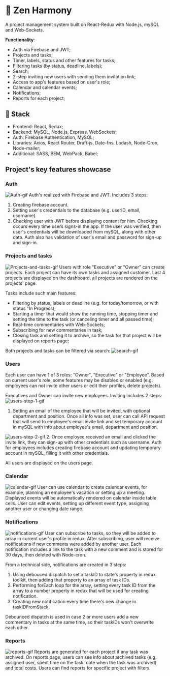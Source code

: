 ﻿# 📜 Zen Harmony
A project management system built on React-Redux with Node.js, mySQL and Web-Sockets.

 **Functionality**:
+ Auth via Firebase and JWT;
+ Projects and tasks;
+ Timer, labels, status and other features for tasks;
+ Filtering tasks (by status, deadline, labels);
+ Search;
+ 2-step inviting new users with sending them invitation link;
+ Access to app's features based on user's role;
+ Calendar and calendar events;
+ Notifications;
+ Reports for each project;

## 🚀 Stack
+ Frontend: React, Redux;
+ Backend: MySQL, Node.js, Express, WebSockets;
+ Auth: Firebase Authentication, MySQL;
+ Libraries: Axios, React Router, Draft-js, Date-fns, Lodash, Node-Cron, Node-mailer;
+ Additional: SASS, BEM, WebPack, Babel;

## Project's key features showcase 

### Auth
![Auth-gif](https://github.com/XeiTon8/Zen-Harmony/blob/main/gifs/Auth.gif)
Auth's realized with Firebase and JWT. Includes 3 steps:
1. Creating firebase account.
2. Setting user's credentials to the database (e.g. userID, email, username).
3. Checking user with JWT before displaying content for him. Checking occurs every time users signs-in the app. 
If the user was verified, then user's credentials will be downloaded from mySQL, along with other data.
Auth also has validation of user's email and password for sign-up and sign-in. 

### Projects and tasks
![Projects-and-tasks-gif](https://github.com/XeiTon8/Zen-Harmony/blob/main/gifs/Project%20and%20tasks.gif)
Users with role "Executive" or "Owner" can create projects. Each project can have its own tasks and assigned customer. Last 4 projects are displayed on the dashboard, all projects are rendered on the projects' page. 

Tasks include such main features:
+ Filtering by status, labels or deadline (e.g. for today/tomorrow, or with status "In Progress);
+ Starting a timer that would show the running time, stopping timer and setting the time to the task (or canceling timer and all passed time);
+ Real-time commentaries with Web-Sockets;
+ Subscribing for new commentaries in task;
+ Closing task and setting it to archive, so the task for that project will be displayed on reports page;

Both projects and tasks can be filtered via search:
![search-gif](https://github.com/XeiTon8/Zen-Harmony/blob/main/gifs/Search.gif)

### Users

Each user can have 1 of 3 roles: "Owner", "Executive" or "Employee". Based on current user's role, some features may be disabled or enabled (e.g. employees can not invite other users or edit their profiles, delete projects).

Executives and Owner can invite new employees. Inviting includes 2 steps:
![users-step-1-gif](https://github.com/XeiTon8/Zen-Harmony/blob/main/gifs/Users-step-1.gif)
1. Setting an email of the employee that will be invited, with optional department and position. Once all info was set, user can call API request that will send to employee's email invite link and set temporary account in mySQL with info about employee's email, department and position.

![users-step-2-gif](https://github.com/XeiTon8/Zen-Harmony/blob/main/gifs/Users-step-2.gif)
2. Once employee received an email and clicked the invite link, they can sign-up with other credentials such as username. Auth for employees includes creating firebase account and updating temporary account in mySQL, filling it with other credentials. 

All users are displayed on the users page. 

### Calendar
![calendar-gif](https://github.com/XeiTon8/Zen-Harmony/blob/main/gifs/Calendar.gif)
User can use calendar to create calendar events, for example, planning an employee's vacation or setting up a meeting. Displayed events will be automatically rendered on calendar inside table cells. User can edit events, setting up different event type, assigning another user or changing date range. 

### Notifications
![notifications-gif](https://github.com/XeiTon8/Zen-Harmony/blob/main/gifs/Notifications.gif)
User can subscribe to tasks, so they will be added to array in current user's profile in redux. After subscribing, user will receive notifications if new comments were added by another user. Each notification includes a link to the task with a new comment and is stored for 30 days, then deleted with Node-cron.

From a technical side, notifications are created in 3 steps:
1. Using debouced dispatch to set a taskID to state's property in redux toolkit, then adding that property to an array of task IDs.
2. Performing forEach loop for the array, setting every task ID from the array to a number property in redux that will be used for creating notification.
3. Creating new notification every time there's new change in taskIDFromStack. 

Debounced dispatch is used in case 2 or more users add a new commentary in tasks at the same time, so their taskIDs won't overwrite each other.

### Reports
![reports-gif](https://github.com/XeiTon8/Zen-Harmony/blob/main/gifs/Reports.gif)
Reports are generated for each project if any task was archived. On reports page, users can see info about archived tasks (e.g. assigned user, spent time on the task, date when the task was archived) and total costs. Users can find reports for specific project with filters.  
